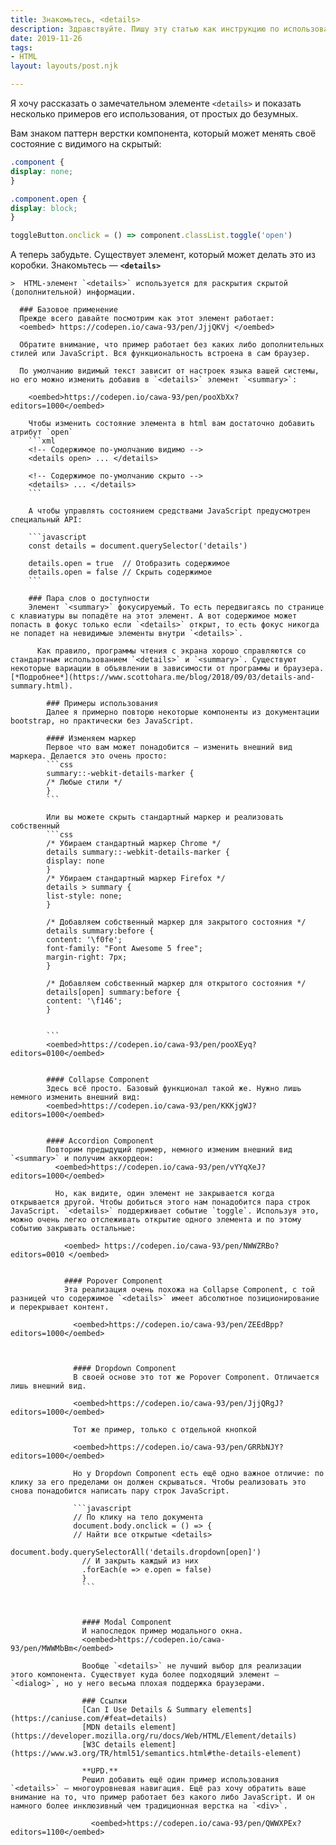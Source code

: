```yaml
---
title: Знакомьтесь, <details>
description: Здравствуйте. Пишу эту статью как инструкцию по использованию своего чат-бота — Анимешница Фокси и для портфолио
date: 2019-11-26
tags:
- HTML
layout: layouts/post.njk

---
```

Я хочу рассказать о замечательном элементе `<details>` и показать несколько примеров его использования, от простых до
безумных.

  <cut />

Вам знаком паттерн верстки компонента, который может менять своё состояние с видимого на скрытый:

  ```css
  .component {
  display: none;
}

.component.open {
  display: block;
}
  ```

  ```javascript
  toggleButton.onclick = () => component.classList.toggle('open')
  ```

А теперь забудьте. Существует элемент, который может делать это из коробки. Знакомьтесь — **`<details>`**

    >  HTML-элемент `<details>` используется для раскрытия скрытой (дополнительной) информации.

      ### Базовое применение
      Прежде всего давайте посмотрим как этот элемент работает:
      <oembed> https://codepen.io/cawa-93/pen/JjjQKVj </oembed>

      Обратите внимание, что пример работает без каких либо дополнительных стилей или JavaScript. Вся функциональность встроена в сам браузер.

      По умолчанию видимый текст зависит от настроек языка вашей системы, но его можно изменить добавив в `<details>` элемент `<summary>`:

        <oembed>https://codepen.io/cawa-93/pen/pooXbXx?editors=1000</oembed>

        Чтобы изменить состояние элемента в html вам достаточно добавить атрибут `open`
        ```xml
        <!-- Содержимое по-умолчанию видимо -->
        <details open> ... </details>

        <!-- Содержимое по-умолчанию скрыто -->
        <details> ... </details>
        ```

        А чтобы управлять состоянием средствами JavaScript предусмотрен специальный API:

        ```javascript
        const details = document.querySelector('details')

        details.open = true  // Отобразить содержимое
        details.open = false // Скрыть содержимое
        ```

        ### Пара слов о доступности
        Элемент `<summary>` фокусируемый. То есть передвигаясь по странице с клавиатуры вы попадёте на этот элемент. А вот содержимое может попасть в фокус только если `<details>` открыт, то есть фокус никогда не попадет на невидимые элементы внутри `<details>`.

          Как правило, программы чтения с экрана хорошо справляются со стандартным использованием `<details>` и `<summary>`. Существуют некоторые вариации в объявлении в зависимости от программы и браузера. [*Подробнее*](https://www.scottohara.me/blog/2018/09/03/details-and-summary.html).

            ### Примеры использования
            Далее я примерно повторю некоторые компоненты из документации bootstrap, но практически без JavaScript.

            #### Изменяем маркер
            Первое что вам может понадобится — изменить внешний вид маркера. Делается это очень просто:
            ```css
            summary::-webkit-details-marker {
            /* Любые стили */
            }
            ```

            Или вы можете скрыть стандартный маркер и реализовать собственный
            ```css
            /* Убираем стандартный маркер Chrome */
            details summary::-webkit-details-marker {
            display: none
            }
            /* Убираем стандартный маркер Firefox */
            details > summary {
            list-style: none;
            }

            /* Добавляем собственный маркер для закрытого состояния */
            details summary:before {
            content: '\f0fe';
            font-family: "Font Awesome 5 free";
            margin-right: 7px;
            }

            /* Добавляем собственный маркер для открытого состояния */
            details[open] summary:before {
            content: '\f146';
            }


            ```
            <oembed>https://codepen.io/cawa-93/pen/pooXEyq?editors=0100</oembed>


            #### Collapse Component
            Здесь всё просто. Базовый функционал такой же. Нужно лишь немного изменить внешний вид:
            <oembed>https://codepen.io/cawa-93/pen/KKKjgWJ?editors=1000</oembed>


            #### Accordion Component
            Повторим предыдущий пример, немного изменим внешний вид `<summary>` и получим аккордеон:
              <oembed>https://codepen.io/cawa-93/pen/vYYqXeJ?editors=1000</oembed>

              Но, как видите, один элемент не закрывается когда открывается другой. Чтобы добиться этого нам понадобится пара строк JavaScript. `<details>` поддерживает событие `toggle`. Используя это, можно очень легко отслеживать открытие одного элемента и по этому событию закрывать остальные:

                <oembed> https://codepen.io/cawa-93/pen/NWWZRBo?editors=0010 </oembed>


                #### Popover Component
                Эта реализация очень похожа на Collapse Component, с той разницей что содержимое `<details>` имеет абсолютное позиционирование и перекрывает контент.

                  <oembed>https://codepen.io/cawa-93/pen/ZEEdBpp?editors=1000</oembed>



                  #### Dropdown Component
                  В своей основе это тот же Popover Component. Отличается лишь внешний вид.

                  <oembed>https://codepen.io/cawa-93/pen/JjjQRgJ?editors=1000</oembed>

                  Тот же пример, только с отдельной кнопкой

                  <oembed>https://codepen.io/cawa-93/pen/GRRbNJY?editors=1000</oembed>

                  Но у Dropdown Component есть ещё одно важное отличие: по клику за его пределами он должен скрываться. Чтобы реализовать это снова понадобится написать пару строк JavaScript.

                  ```javascript
                  // По клику на тело документа
                  document.body.onclick = () => {
                  // Найти все открытые <details>
                    document.body.querySelectorAll('details.dropdown[open]')
                    // И закрыть каждый из них
                    .forEach(e => e.open = false)
                    }
                    ```



                    #### Modal Component
                    И напоследок пример модального окна.
                    <oembed>https://codepen.io/cawa-93/pen/MWWMbBm</oembed>

                    Вообще `<details>` не лучший выбор для реализации этого компонента. Существует куда более подходящий элемент — `<dialog>`, но у него весьма плохая поддержка браузерами.

                    ### Ссылки
                    [Can I Use Details & Summary elements](https://caniuse.com/#feat=details)
                    [MDN details element](https://developer.mozilla.org/ru/docs/Web/HTML/Element/details)
                    [W3C details element](https://www.w3.org/TR/html51/semantics.html#the-details-element)

                    **UPD.**
                    Решил добавить ещё один пример использования `<details>` — многоуровневая навигация. Ещё раз хочу обратить ваше внимание на то, что пример работает без какого либо JavaScript. И он намного более инклюзивный чем традиционная верстка на `<div>`.

                      <oembed>https://codepen.io/cawa-93/pen/QWWXPEx?editors=1100</oembed>
